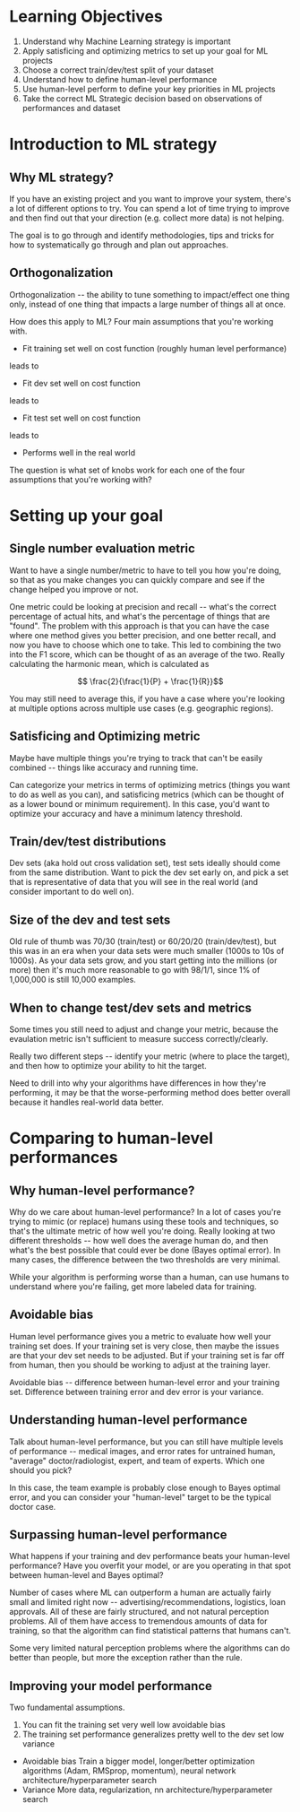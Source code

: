 # Learning Objectives

1. Understand why Machine Learning strategy is important
1.  Apply satisficing and optimizing metrics to set up your goal for ML projects
1. Choose a correct train/dev/test split of your dataset
1. Understand how to define human-level performance
1. Use human-level perform to define your key priorities in ML projects
1. Take the correct ML Strategic decision based on observations of performances and dataset

# Introduction to ML strategy

## Why ML strategy?
If you have an existing project and you want to improve your system, there's a lot of different options to try. You can spend a lot of time trying to improve and then find out that your direction (e.g. collect more data) is not helping.

The goal is to go through and identify methodologies, tips and tricks for how to systematically go through and plan out approaches.
## Orthogonalization
Orthogonalization -- the ability to tune something to impact/effect one thing only, instead of one thing that impacts a large number of things all at once.

How does this apply to ML? Four main assumptions that you're working with.

+ Fit training set well on cost function
(roughly human level performance)

leads to

+ Fit dev set well on cost function

leads to

+ Fit test set well on cost function

leads to

+ Performs well in the real world

The question is what set of knobs work for each one of the four assumptions that you're working with?

# Setting up your goal

## Single number evaluation metric
Want to have a single number/metric to have to tell you how you're doing, so that as you make changes you can quickly compare and see if the change helped you improve or not.

One metric could be looking at precision and recall -- what's the correct percentage of actual hits, and what's the percentage of things that are "found". The problem with this approach is that you can have the case where one method gives you better precision, and one better recall, and now you have to choose which one to take. This led to combining the two into the F1 score, which can be thought of as an average of the two. Really calculating the harmonic mean, which is calculated as

$$ \frac{2}{\frac{1}{P} + \frac{1}{R}}$$

You may still need to average this, if you have a case where you're looking at multiple options across multiple use cases (e.g. geographic regions).
## Satisficing and Optimizing metric
Maybe have multiple things you're trying to track that can't be easily combined -- things like accuracy and running time.

Can categorize your metrics in terms of optimizing metrics (things you want to do as well as you can), and satisficing metrics (which can be thought of as a lower bound or minimum requirement). In this case, you'd want to optimize your accuracy and have a minimum latency threshold.
## Train/dev/test distributions
Dev sets (aka hold out cross validation set), test sets ideally should come from the same distribution. Want to pick the dev set early on, and pick a set that is representative of data that you will see in the real world (and consider important to do well on).
## Size of the dev and test sets
Old rule of thumb was 70/30 (train/test) or 60/20/20 (train/dev/test), but this was in an era when your data sets were much smaller (1000s to 10s of 1000s). As your data sets grow, and you start getting into the millions (or more) then it's much more reasonable to go with 98/1/1, since 1% of 1,000,000 is still 10,000 examples.
## When to change test/dev sets and metrics
Some times you still need to adjust and change your metric, because the evaulation metric isn't sufficient to measure success correctly/clearly.

Really two different steps -- identify your metric (where to place the target), and then how to optimize your ability to hit the target.

Need to drill into why your algorithms have differences in how they're performing, it may be that the worse-performing method does better overall because it handles real-world data better.
# Comparing to human-level performances

## Why human-level performance?
Why do we care about human-level performance? In a lot of cases you're trying to mimic (or replace) humans using these tools and techniques, so that's the ultimate metric of how well you're doing. Really looking at two different thresholds -- how well does the average human do, and then what's the best possible that could ever be done (Bayes optimal error). In many cases, the difference between the two thresholds are very minimal.

While your algorithm is performing worse than a human, can use humans to understand where you're failing, get more labeled data for training.
## Avoidable bias
Human level performance gives you a metric to evaluate how well your training set does. If your training set is very close, then maybe the issues are that your dev set needs to be adjusted. But if your training set is far off from human, then you should be working to adjust at the training layer.

Avoidable bias -- difference between human-level error and your training set. Difference between training error and dev error is your variance.
## Understanding human-level performance
Talk about human-level performance, but you can still have multiple levels of performance -- medical images, and error rates for untrained human, "average" doctor/radiologist, expert, and team of experts. Which one should you pick?

In this case, the team example is probably close enough to Bayes optimal error, and you can consider your "human-level" target to be the typical doctor case.
## Surpassing human-level performance
What happens if your training and dev performance beats your human-level performance? Have you overfit your model, or are you operating in that spot between human-level and Bayes optimal?

Number of cases where ML can outperform a human are actually fairly small and limited right now -- advertising/recommendations, logistics, loan approvals. All of these are fairly structured, and not natural perception problems. All of them have access to tremendous amounts of data for training, so that the algorithm can find statistical patterns that humans can't.

Some very limited natural perception problems where the algorithms can do better than people, but more the exception rather than the rule.
## Improving your model performance
Two fundamental assumptions.
1. You can fit the training set very well
low avoidable bias
1. The training set performance generalizes pretty well to the dev set
low variance

+ Avoidable bias
Train a bigger model, longer/better optimization algorithms (Adam, RMSprop, momentum), neural network architecture/hyperparameter search
+ Variance
More data, regularization, nn architecture/hyperparameter search
